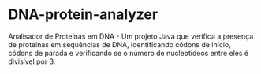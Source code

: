 # DNA-protein-analyzer
Analisador de Proteínas em DNA - Um projeto Java que verifica a presença de proteínas em sequências de DNA, identificando códons de início, códons de parada e verificando se o número de nucleotídeos entre eles é divisível por 3.
